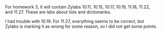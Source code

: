 For homework 3, it will contain Zylabs 10.11, 10.15, 10.17, 10.19, 11.18, 11.22, and 11.27. These are labs about lists and dictionaries. 

I had trouble with 10.19. 
For 11.27, everything seems to be correct, but Zylabs is marking it as wrong for some reason, so I did not get some points. 
